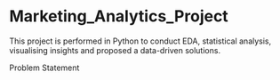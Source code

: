 # Marketing_Analytics_Project
This project is performed in Python to conduct EDA, statistical analysis, visualising insights and proposed a data-driven solutions.

Problem Statement
